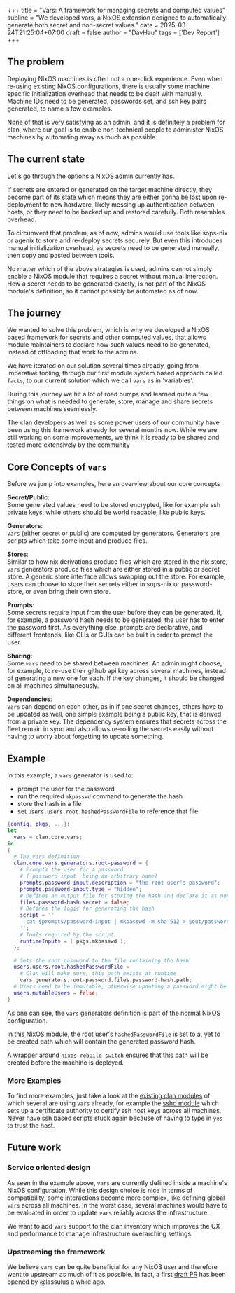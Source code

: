 +++
title = "Vars: A framework for managing secrets and computed values"
subline = "We developed vars, a NixOS extension designed to automatically generate both secret and non-secret values."
date = 2025-03-24T21:25:04+07:00
draft = false
author = "DavHau"
tags = ['Dev Report']
+++

## The problem
Deploying NixOS machines is often not a one-click experience. Even when re-using existing NixOS configurations, there is usually some machine specific initialization overhead that needs to be dealt with manually. Machine IDs need to be generated, passwords set, and ssh key pairs generated, to name a few examples.  

None of that is very satisfying as an admin, and it is definitely a problem for clan, where our goal is to enable non-technical people to administer NixOS machines by automating away as much as possible.  

## The current state 

Let's go through the options a NixOS admin currently has.

If secrets are entered or generated on the target machine directly, they become part of its state which means they are either gonna be lost upon re-deployment to new hardware, likely messing up authentication between hosts, or they need to be backed up and restored carefully. Both resembles overhead.  

To circumvent that problem, as of now, admins would use tools like sops-nix or agenix to store  and re-deploy secrets securely. But even this introduces manual initialization overhead, as secrets need to be generated manually, then copy and pasted between tools.

No matter which of the above strategies is used, admins cannot simply enable a NixOS module that requires a secret without manual interaction. How a secret needs to be generated exactly, is not part of the NixOS module's definition, so it cannot possibly be automated as of now.

## The journey 

We wanted to solve this problem, which is why we developed a NixOS based framework for secrets and other computed values, that allows module maintainers to declare how such values need to be generated, instead of offloading that work to the admins.

We have iterated on our solution several times already, going from imperative tooling, through our first module system based approach called `facts`, to our current solution which we call `vars` as in 'variables'.

During this journey we hit a lot of road bumps and learned quite a few things on what is needed to generate, store, manage and share secrets between machines seamlessly.

The clan developers as well as some power users of our community have been using this framework already for several months now. While we are still working on some improvements, we think it is ready to be shared and tested more extensively by the community

## Core Concepts of `vars`

Before we jump into examples, here an overview about our core concepts

**Secret/Public**:  
Some generated values need to be stored encrypted, like for example ssh private keys, while others should be world readable, like public keys.

**Generators**:  
`Vars` (either secret or public) are computed by generators. Generators are scripts which take some input and produce files.

**Stores**:  
Similar to how nix derivations produce files which are stored in the nix store, `vars` generators produce files which are either stored in a public or secret store. A generic store interface allows swapping out the store. For example, users can choose to store their secrets either in sops-nix or password-store, or even bring their own store.

**Prompts**:  
Some secrets require input from the user before they can be generated. If, for example, a password hash needs to be generated, the user has to enter the password first. As everything else, prompts are declarative, and different frontends, like CLIs or GUIs can be built in order to prompt the user.

**Sharing**:  
Some `vars` need to be shared between machines. An admin might choose, for example, to re-use their github api key across several machines, instead of generating a new one for each. If the key changes, it should be changed on all machines simultaneously.

**Dependencies**:  
`Vars` can depend on each other, as in if one secret changes, others have to be updated as well, one simple example being a public key, that is derived from a private key. The dependency system ensures that secrets across the fleet remain in sync and also allows re-rolling the secrets easily without having to worry about forgetting to update something.

## Example

In this example, a `vars` generator is used to:

- prompt the user for the password
- run the required `mkpasswd` command to generate the hash
- store the hash in a file
- set `users.users.root.hashedPasswordFile` to reference that file


```nix
{config, pkgs, ...}:
let
  vars = clan.core.vars;
in
{
  # The vars definition
  clan.core.vars.generators.root-password = {
    # Prompts the user for a password
    # (`password-input` being an arbitrary name)
    prompts.password-input.description = "the root user's password";
    prompts.password-input.type = "hidden";
    # Defines an output file for storing the hash and declare it as non-secret
    files.password-hash.secret = false;
    # Defines the logic for generating the hash
    script = ''
      cat $prompts/password-input | mkpasswd -m sha-512 > $out/password-hash
    '';
    # Tools required by the script
    runtimeInputs = [ pkgs.mkpasswd ];
  };

  # Sets the root password to the file containing the hash
  users.users.root.hashedPasswordFile =
    # Clan will make sure, this path exists at runtime
    vars.generators.root-password.files.password-hash.path;
  # Users need to be immutable, otherwise updating a password might be ignored
  users.mutableUsers = false;
}
```

As one can see, the `vars` generators definition is part of the normal NixOS configuration.

In this NixOS module, the root user's `hashedPasswordFile` is set to a, yet to be created path which will contain the generated password hash.

A wrapper around `nixos-rebuild switch` ensures that this path will be created before the machine is deployed.

### More Examples

To find more examples, just take a look at the [existing clan modules](https://git.clan.lol/clan/clan-core/src/branch/main/clanModules) of which several are using `vars` already, for example the [sshd module](https://git.clan.lol/clan/clan-core/src/commit/828eff528a5d3e996bf15a42a91e7712f6202bbe/clanModules/sshd/shared.nix) which sets up a certificate authority to certify ssh host keys across all machines. Never have ssh based scripts stuck again because of having to type in `yes` to trust the host.

## Future work

### Service oriented design

As seen in the example above, `vars` are currently defined inside a machine's NixOS configuration. While this design choice is nice in terms of compatibility, some interactions become more complex, like defining global `vars` across all machines. In the worst case, several machines would have to be evaluated in order to update `vars` reliably across the infrastructure.

We want to add `vars` support to the clan inventory which improves the UX and performance to manage infrastructure overarching settings.

### Upstreaming the framework

We believe `vars` can be quite beneficial for any NixOS user and therefore want to upstream as much of it as possible. In fact, a first [draft PR](https://github.com/NixOS/nixpkgs/pull/370444) has been opened by @lassulus a while ago. 
